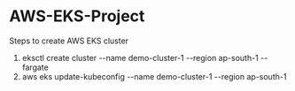 # AWS-EKS-Project
Steps to create AWS EKS cluster
1) eksctl create cluster --name demo-cluster-1 --region ap-south-1 --fargate
2) aws eks update-kubeconfig --name demo-cluster-1 --region ap-south-1
